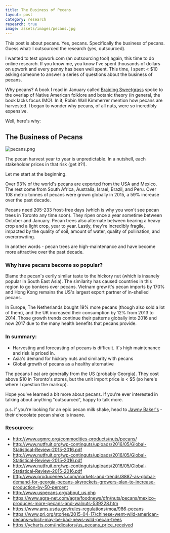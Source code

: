 ```yaml
---
title: The Business of Pecans
layout: post
category: research
research: true
image: assets/images/pecans.jpg
---
```


This post is about pecans. Yes, pecans. Specifically the business of pecans. Guess what: I outsourced the research (yes, outsourced).

I wanted to test upwork.com (an outsourcing tool) again, this time to do online research. If you know me, you know I've spent thousands of dollars on upwork and every penny has been well spent. This time, I spent < $10 asking someone to answer a series of questions about the business of pecans.

Why pecans? A book I read in January called [Braiding Sweetgrass](https://www.amazon.com/Braiding-Sweetgrass-Indigenous-Scientific-Knowledge-ebook/dp/B00D0V44LC/ref=sr_1_1?ie=UTF8&qid=1488646824&sr=8-1&keywords=braiding+sweetgrass) spoke to the overlap of Native American folklore and botanic theory (in general, the book lacks focus IMO). In it, Robin Wall Kimmerrer mention how pecans are harvested. I began to wonder why pecans, of all nuts, were so incredibly expensive.

Well, here's why:

## The Business of Pecans

![pecans.png]({{site.url}}/assets/images/pecans.jpg)

The pecan harvest year to year is unpredictable. In a nutshell, each stakeholder prices in that risk (get it?!).

Let me start at the beginning.

Over 93% of the world's pecans are exported from the USA and Mexico. The rest come from South Africa, Australia, Israel, Brazil, and Peru. Over 108 metric tonnes of pecans were grown globally in 2015, a 59% increase over the past decade.

Pecans need 205-233 frost-free days (which is why you won't see pecan trees in Toronto any time soon). They ripen once a year sometime between October and January. Pecan trees also alternate between bearing a heavy crop and a light crop, year to year. Lastly, they're incredibly fragile, impacted by the quality of soil, amount of water, quality of pollination, and overcrowding.

In another words - pecan trees are high-maintenance and have become more attractive over the past decade.

### Why have pecans become so popular?

Blame the pecan's eerily similar taste to the hickory nut (which is insanely popular in South East Asia). The similarity has caused countries in this region to go bonkers over pecans.
Vietnam grew it's pecan imports by 170% and Hong Kong remains the US's largest export partner of in-shelled pecans.

In Europe, The Netherlands bought 19% more pecans (though also sold a lot of them), and the UK increased their consumption by 12% from 2013 to 2014. Those growth trends continue their patterns globally into 2016 and now 2017 due to the many health benefits that pecans provide.

### In summary:

* Harvesting and forecasting of pecans is difficult. It's high maintenance and risk is priced in.
* Asia's demand for hickory nuts and similarity with pecans
* Global growth of pecans as a healthy alternative

The pecans I eat are generally from the US (probably Georgia). They cost above $10 in Toronto's stores, but the unit import price is < $5 (so here's where I question the markup).

Hope you've learned a bit more about pecans. If you're ever interested in talking about anything "outsourced", happy to talk more.

p.s. if you're looking for an epic pecan milk shake, head to [Jawny Baker's](http://www.jawnybakers.com/) - their chocolate pecan shake is insane.

### Resources:

* http://www.agmrc.org/commodities-products/nuts/pecans/
* http://www.nutfruit.org/wp-continguts/uploads/2016/05/Global-Statistical-Review-2015-2016.pdf
* http://www.nutfruit.org/wp-continguts/uploads/2016/05/Global-Statistical-Review-2015-2016.pdf
* http://www.nutfruit.org/wp-continguts/uploads/2016/05/Global-Statistical-Review-2015-2016.pdf
* http://www.producenews.com/markets-and-trends/8887-as-global-demand-for-georgia-pecans-skyrockets-growers-plan-to-increase-production-by-50-percent
* http://www.uspecans.org/about_us.php
* https://www.agra-net.com/agra/foodnews/dfn/nuts/pecans/mexico-produces-more-pecans-and-walnuts-539228.htm
* https://www.ams.usda.gov/rules-regulations/moa/986-pecans
* https://www.pri.org/stories/2015-04-17/chinese-went-wild-american-pecans-which-may-be-bad-news-wild-pecan-trees
* https://ycharts.com/indicators/us_pecans_price_received
